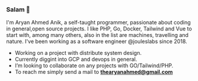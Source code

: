 ### Salam 👋
I'm Aryan Ahmed Anik, a self-taught programmer, passionate about coding in general,open source projects.
I like PHP, Go, Docker, Tailwind and Vue to start with, among many others, also in the list are machines, travelling and nature. I've been working as a software engineer @jouleslabs since 2018.

- Working on a project with distribute system design.
- Currently diggint into GCP and devops in general.
- I’m looking to collaborate on any projects with GO/Tailwind/PHP.
- To reach me simply send a mail to **thearyanahmed@gmail.com**


